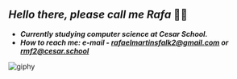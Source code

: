   ## ***Hello there, please call me Rafa*** 👊🏻

-  ***Currently studying computer science at Cesar School.***    
- ***How to reach me: e-mail - rafaelmartinsfalk2@gmail.com or rmf2@cesar.school***
<!---
falkrafa/falkrafa is a ✨ special ✨ repository because its `README.md` (this file) appears on your GitHub profile.
You can click the Preview link to take a look at your changes.
--->
  ![giphy](https://user-images.githubusercontent.com/99197878/160252992-efa33c21-71d8-4a2f-b603-37918d6e5b77.gif)
